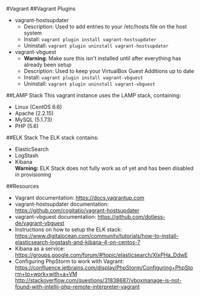 #Vagrant
##Vagrant Plugins
- vagrant-hostsupdater
  - Description: Used to add entries to your /etc/hosts file on the host system
  - Install: `vagrant plugin install vagrant-hostsupdater`
  - Uninstall: `vagrant plugin uninstall vagrant-hostsupdater`
- vagrant-vbguest
  - **Warning**: Make sure this isn't installed until after everything has already been setup
  - Description: Used to keep your VirtualBox Guest Additions up to date
  - Install: `vagrant plugin install vagrant-vbguest`
  - Uninstall: `vagrant plugin uninstall vagrant-vbguest`

##LAMP Stack
This vagrant instance uses the LAMP stack, containing:
- Linux (CentOS 6.6)
- Apache (2.2.15)
- MySQL (5.1.73)
- PHP (5.6)

##ELK Stack
The ELK stack contains:  
- ElasticSearch
- LogStash
- Kibana  
**Warning:** ELK Stack does not fully work as of yet and has been disabled in provisioning

##Resources  
- Vagrant documentation: https://docs.vagrantup.com
- vagrant-hostsupdater documentation: https://github.com/cogitatio/vagrant-hostsupdater
- vagrant-vbguest documentation: https://github.com/dotless-de/vagrant-vbguest
- Instructions on how to setup the ELK stack: https://www.digitalocean.com/community/tutorials/how-to-install-elasticsearch-logstash-and-kibana-4-on-centos-7
- Kibana as a service: https://groups.google.com/forum/#!topic/elasticsearch/XIxPHa_DdwE
- Configuring PhpStorm to work with Vagrant:
https://confluence.jetbrains.com/display/PhpStorm/Configuring+PhpStorm+to+work+with+a+VM
http://stackoverflow.com/questions/31838687/vboxmanage-is-not-found-with-intellij-php-remote-interpreter-vagrant